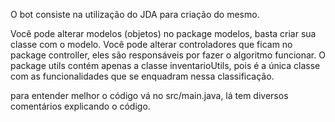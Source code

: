 O bot consiste na utilização do JDA para criação do mesmo.

Você pode alterar modelos (objetos) no package modelos, basta criar sua classe com o modelo.
Você pode alterar controladores que ficam no package controller, eles são responsáveis por fazer o algoritmo funcionar.
O package utils contém apenas a classe inventarioUtils, pois é a única classe com as funcionalidades que se enquadram nessa classificação.

para entender melhor o código vá no src/main.java, lá tem diversos comentários explicando o código.
